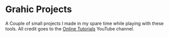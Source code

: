 # Grahic Projects
A Couple of small projects I made in my spare time while playing with these tools.
All credit goes to the [Online Tutorials](https://www.youtube.com/c/OnlineTutorials4Designers/featured) YouTube channel.
